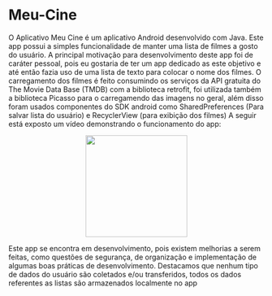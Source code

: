 # Meu-Cine
O Aplicativo Meu Cine é um aplicativo Android desenvolvido com Java. Este app possui a simples funcionalidade de manter uma lista de filmes a gosto do usuário. A principal motivação para desenvolvimento deste app foi de caráter pessoal, pois eu gostaria de ter um app dedicado as este objetivo e até então fazia uso de uma lista de texto para colocar o nome dos filmes.
O carregamento dos filmes é feito consumindo os serviços da API gratuita do The Movie Data Base (TMDB) com a biblioteca retrofit, foi utilizada também a biblioteca Picasso para o carregamendo das imagens no geral, além disso foram usados componentes do SDK android como SharedPreferences (Para salvar lista do usuário) e RecyclerView (para exibição dos filmes)
A seguir está exposto um vídeo demonstrando o funcionamento do app:

<p align="center">
  <img width="200" src="Media Git/show_app.gif">
</p>

Este app se encontra em desenvolvimento, pois existem melhorias a serem feitas, como questões de segurança, de organização e implementação de algumas boas práticas de desenvolvimento.
Destacamos que nenhum tipo de dados do usuário são coletados e/ou transferidos, todos os dados referentes as listas são armazenados localmente no app

